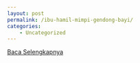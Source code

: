 ```yaml
---
layout: post
permalink: /ibu-hamil-mimpi-gendong-bayi/
categories:
    - Uncategorized
---
```


[Baca Selengkapnya](/04)